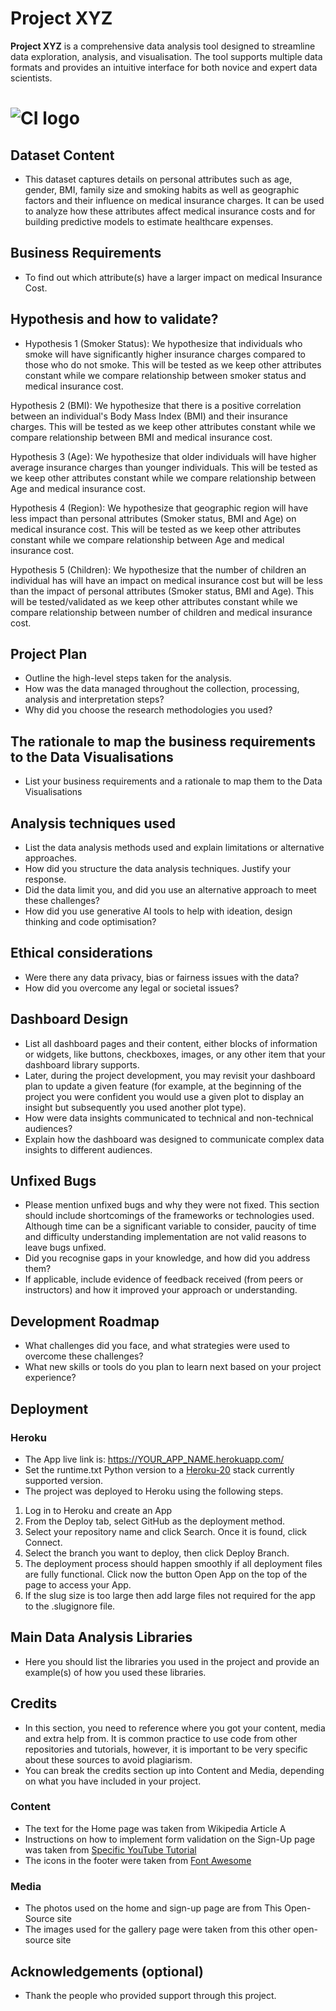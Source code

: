 # Project XYZ

**Project XYZ** is a comprehensive data analysis tool designed to streamline data exploration, analysis, and visualisation. The tool supports multiple data formats and provides an intuitive interface for both novice and expert data scientists.

# ![CI logo](https://codeinstitute.s3.amazonaws.com/fullstack/ci_logo_small.png)


## Dataset Content
* This dataset captures details on personal attributes such as age, gender, BMI, family size and smoking habits as well as geographic factors and their influence on medical insurance charges. 
It can be used to analyze how these attributes affect medical insurance costs and for building predictive models to estimate healthcare expenses.


## Business Requirements
* To find out which attribute(s) have a larger impact on medical Insurance Cost.


## Hypothesis and how to validate?
* Hypothesis 1 (Smoker Status): We hypothesize that individuals who smoke will have significantly higher insurance charges compared to those who do not smoke. This will be tested as we keep other attributes constant while we compare relationship between smoker status and medical insurance cost.

Hypothesis 2 (BMI): We hypothesize that there is a positive correlation between an individual's Body Mass Index (BMI) and their insurance charges. This will be tested as we keep other attributes constant while we compare relationship between BMI and medical insurance cost.

Hypothesis 3 (Age): We hypothesize that older individuals will have higher average insurance charges than younger individuals. This will be tested as we keep other attributes constant while we compare relationship between Age and medical insurance cost.

Hypothesis 4 (Region): We hypothesize that geographic region will have less impact than personal attributes (Smoker status, BMI and Age) on medical insurance cost. This will be tested as we keep other attributes constant while we compare relationship between Age and medical insurance cost.

Hypothesis 5 (Children): We hypothesize that the number of children an individual has will have an impact on medical insurance cost but will be less than the impact of personal attributes (Smoker status, BMI and Age). This will be tested/validated as we keep other attributes constant while we compare relationship between number of children and medical insurance cost.


## Project Plan
* Outline the high-level steps taken for the analysis.
* How was the data managed throughout the collection, processing, analysis and interpretation steps?
* Why did you choose the research methodologies you used?

## The rationale to map the business requirements to the Data Visualisations
* List your business requirements and a rationale to map them to the Data Visualisations

## Analysis techniques used
* List the data analysis methods used and explain limitations or alternative approaches.
* How did you structure the data analysis techniques. Justify your response.
* Did the data limit you, and did you use an alternative approach to meet these challenges?
* How did you use generative AI tools to help with ideation, design thinking and code optimisation?

## Ethical considerations
* Were there any data privacy, bias or fairness issues with the data?
* How did you overcome any legal or societal issues?

## Dashboard Design
* List all dashboard pages and their content, either blocks of information or widgets, like buttons, checkboxes, images, or any other item that your dashboard library supports.
* Later, during the project development, you may revisit your dashboard plan to update a given feature (for example, at the beginning of the project you were confident you would use a given plot to display an insight but subsequently you used another plot type).
* How were data insights communicated to technical and non-technical audiences?
* Explain how the dashboard was designed to communicate complex data insights to different audiences. 

## Unfixed Bugs
* Please mention unfixed bugs and why they were not fixed. This section should include shortcomings of the frameworks or technologies used. Although time can be a significant variable to consider, paucity of time and difficulty understanding implementation are not valid reasons to leave bugs unfixed.
* Did you recognise gaps in your knowledge, and how did you address them?
* If applicable, include evidence of feedback received (from peers or instructors) and how it improved your approach or understanding.

## Development Roadmap
* What challenges did you face, and what strategies were used to overcome these challenges?
* What new skills or tools do you plan to learn next based on your project experience? 

## Deployment
### Heroku

* The App live link is: https://YOUR_APP_NAME.herokuapp.com/ 
* Set the runtime.txt Python version to a [Heroku-20](https://devcenter.heroku.com/articles/python-support#supported-runtimes) stack currently supported version.
* The project was deployed to Heroku using the following steps.

1. Log in to Heroku and create an App
2. From the Deploy tab, select GitHub as the deployment method.
3. Select your repository name and click Search. Once it is found, click Connect.
4. Select the branch you want to deploy, then click Deploy Branch.
5. The deployment process should happen smoothly if all deployment files are fully functional. Click now the button Open App on the top of the page to access your App.
6. If the slug size is too large then add large files not required for the app to the .slugignore file.


## Main Data Analysis Libraries
* Here you should list the libraries you used in the project and provide an example(s) of how you used these libraries.


## Credits 

* In this section, you need to reference where you got your content, media and extra help from. It is common practice to use code from other repositories and tutorials, however, it is important to be very specific about these sources to avoid plagiarism. 
* You can break the credits section up into Content and Media, depending on what you have included in your project. 

### Content 

- The text for the Home page was taken from Wikipedia Article A
- Instructions on how to implement form validation on the Sign-Up page was taken from [Specific YouTube Tutorial](https://www.youtube.com/)
- The icons in the footer were taken from [Font Awesome](https://fontawesome.com/)

### Media

- The photos used on the home and sign-up page are from This Open-Source site
- The images used for the gallery page were taken from this other open-source site



## Acknowledgements (optional)
* Thank the people who provided support through this project.
